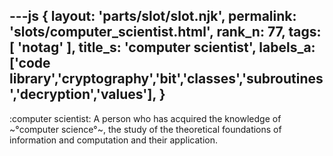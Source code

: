 ---js
{
  layout: 'parts/slot/slot.njk',
  permalink: 'slots/computer_scientist.html',
  rank_n: 77,
  tags: [ 'notag' ],
  title_s: 'computer scientist',
  labels_a: ['code library','cryptography','bit','classes','subroutines','decryption','values'],
}
---
:computer scientist:
A person who has acquired the knowledge of ~°computer science°~, the study of the theoretical foundations of information and computation and their application.
